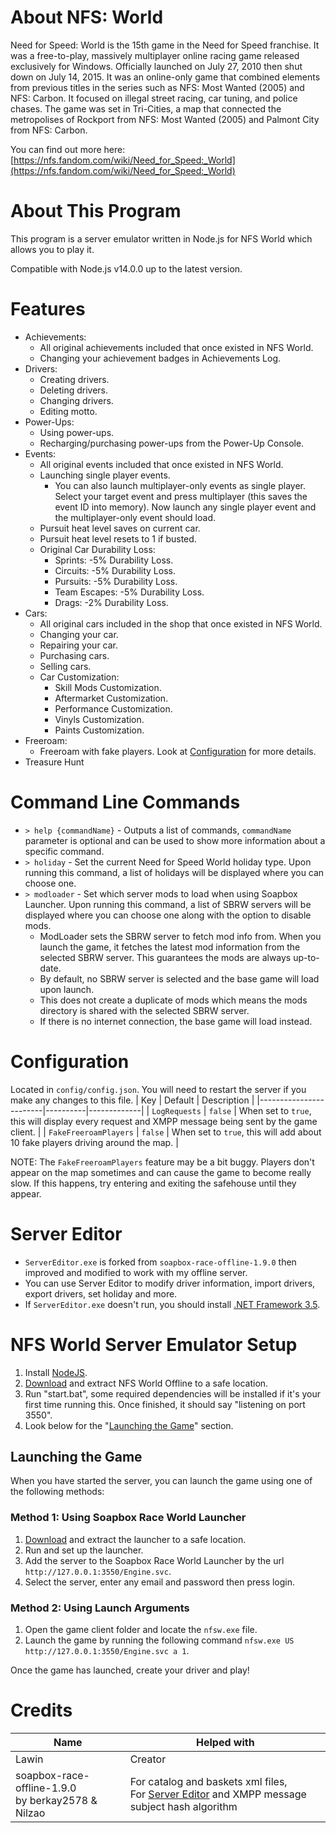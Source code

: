 # About NFS: World
Need for Speed: World is the 15th game in the Need for Speed franchise. It was a free-to-play, massively multiplayer online racing game released exclusively for Windows. Officially launched on July 27, 2010 then shut down on July 14, 2015. It was an online-only game that combined elements from previous titles in the series such as NFS: Most Wanted (2005) and NFS: Carbon. It focused on illegal street racing, car tuning, and police chases. The game was set in Tri-Cities, a map that connected the metropolises of Rockport from NFS: Most Wanted (2005) and Palmont City from NFS: Carbon.

You can find out more here: [https://nfs.fandom.com/wiki/Need_for_Speed:_World](https://nfs.fandom.com/wiki/Need_for_Speed:_World)
# About This Program
This program is a server emulator written in Node.js for NFS World which allows you to play it.

Compatible with Node.js v14.0.0 up to the latest version.
# Features
* Achievements:
    + All original achievements included that once existed in NFS World.
    + Changing your achievement badges in Achievements Log.
* Drivers:
    + Creating drivers.
    + Deleting drivers.
    + Changing drivers.
    + Editing motto.
* Power-Ups:
    + Using power-ups.
    + Recharging/purchasing power-ups from the Power-Up Console.
* Events:
    + All original events included that once existed in NFS World.
    + Launching single player events.
        - You can also launch multiplayer-only events as single player. Select your target event and press multiplayer (this saves the event ID into memory). Now launch any single player event and the multiplayer-only event should load.
    + Pursuit heat level saves on current car.
    + Pursuit heat level resets to 1 if busted.
    + Original Car Durability Loss:
        - Sprints: -5% Durability Loss.
        - Circuits: -5% Durability Loss.
        - Pursuits: -5% Durability Loss.
        - Team Escapes: -5% Durability Loss.
        - Drags: -2% Durability Loss.
* Cars:
    + All original cars included in the shop that once existed in NFS World.
    + Changing your car.
    + Repairing your car.
    + Purchasing cars.
    + Selling cars.
    + Car Customization:
        - Skill Mods Customization.
        - Aftermarket Customization.
        - Performance Customization.
        - Vinyls Customization.
        - Paints Customization.
* Freeroam:
    + Freeroam with fake players. Look at [Configuration](#configuration) for more details.
* Treasure Hunt
# Command Line Commands
- `> help {commandName}` - Outputs a list of commands, `commandName` parameter is optional and can be used to show more information about a specific command.
- `> holiday` - Set the current Need for Speed World holiday type. Upon running this command, a list of holidays will be displayed where you can choose one.
- `> modloader` - Set which server mods to load when using Soapbox Launcher. Upon running this command, a list of SBRW servers will be displayed where you can choose one along with the option to disable mods.
    + ModLoader sets the SBRW server to fetch mod info from. When you launch the game, it fetches the latest mod information from the selected SBRW server. This guarantees the mods are always up-to-date.
    + By default, no SBRW server is selected and the base game will load upon launch.
    + This does not create a duplicate of mods which means the mods directory is shared with the selected SBRW server.
    + If there is no internet connection, the base game will load instead.
# Configuration
Located in `config/config.json`. You will need to restart the server if you make any changes to this file.
| Key                    | Default  | Description |
|------------------------|----------|-------------|
| `LogRequests`          | `false`  | When set to `true`, this will display every request and XMPP message being sent by the game client. |
| `FakeFreeroamPlayers`  | `false`  | When set to `true`, this will add about 10 fake players driving around the map. |

NOTE: The `FakeFreeroamPlayers` feature may be a bit buggy. Players don't appear on the map sometimes and can cause the game to become really slow. If this happens, try entering and exiting the safehouse until they appear.
# Server Editor
- `ServerEditor.exe` is forked from `soapbox-race-offline-1.9.0` then improved and modified to work with my offline server.
- You can use Server Editor to modify driver information, import drivers, export drivers, set holiday and more.
- If `ServerEditor.exe` doesn't run, you should install [.NET Framework 3.5](https://www.microsoft.com/en-gb/download/details.aspx?id=21).
# NFS World Server Emulator Setup
1) Install [NodeJS](https://nodejs.org/en/).
2) [Download](https://github.com/Lawin0129/NFS-World-Offline/archive/refs/heads/main.zip) and extract NFS World Offline to a safe location.
3) Run "start.bat", some required dependencies will be installed if it's your first time running this. Once finished, it should say "listening on port 3550".
4) Look below for the "[Launching the Game](#launching-the-game)" section.
## Launching the Game
When you have started the server, you can launch the game using one of the following methods:

### Method 1: Using Soapbox Race World Launcher
1) [Download](https://github.com/SoapboxRaceWorld/GameLauncher_NFSW/releases/latest) and extract the launcher to a safe location.
2) Run and set up the launcher.
3) Add the server to the Soapbox Race World Launcher by the url `http://127.0.0.1:3550/Engine.svc`.
4) Select the server, enter any email and password then press login.

### Method 2: Using Launch Arguments
1) Open the game client folder and locate the `nfsw.exe` file.
2) Launch the game by running the following command `nfsw.exe US http://127.0.0.1:3550/Engine.svc a 1`.

Once the game has launched, create your driver and play!
# Credits
| Name | Helped with |
| --------------- | ----------- |
| Lawin | Creator |
| soapbox-race-offline-1.9.0<br/>by berkay2578 & Nilzao | For catalog and baskets xml files,<br/>For [Server Editor](#server-editor) and XMPP message subject hash algorithm |
